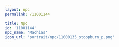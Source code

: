 ```yaml
---
layout: npc
permalink: /11001144

title: Npc
id: '11001144'
npc_name: 'Machias'
icon_url: 'portrait/npc/11000135_stoopburn_p.png'
---
```

